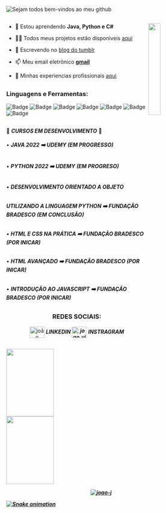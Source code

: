 
![Sejam todos bem-vindos ao meu github](https://user-images.githubusercontent.com/118869806/203854108-0826d341-0512-4363-9782-39f74b8b6e9b.gif)
##
<p align="left">  </p><img align="right" width="25%"  src="https://blog.mentores.com.br/wp-content/uploads/2020/02/giphy_tech.gif">

- 🌱 Estou aprendendo **Java, Python e C#**

- 👨‍💻 Todos meus projetos estão disponiveis [aqui](https://github.com/Joao-J)

- 📝 Escrevendo no [blog do tumblr](https://www.tumblr.com/codando-e-vivendo)

- 📫 Meu email eletrônico [**gmail**](joaovitor19.gbi@gmail.com)

- 📄 Minhas experiencias profissionais [aqui](https://www.linkedin.com/in/jo%C3%A3o-vitor-de-jesus/)

##

<h3 align="left">Linguagens e Ferramentas:</h3>

![Badge](https://img.shields.io/badge/VB.NET-%237159c1?style=for-the-badge&logo=.NET&logoColor=white)
![Badge](https://img.shields.io/badge/ARDUINO_IDE-%2300979D?style=for-the-badge&logo=arduino&logoColor=white)
![Badge](https://img.shields.io/badge/PYTHON-%233776AB?style=for-the-badge&logo=python&logoColor=white)
![Badge](https://img.shields.io/badge/C_Sharp-%237159c1?style=for-the-badge&logo=csharp&logoColor=white)
![Badge](https://img.shields.io/badge/JAVA-%23F7DF1E?style=for-the-badge)
![Badge](https://img.shields.io/badge/MySQL-%234479A1?style=for-the-badge&logo=mysql&logoColor=white)
![Badge](https://img.shields.io/badge/HTML-%23030303?style=for-the-badge)


##

🚧  ***CURSOS EM DESENVOLVIMENTO***  🚧

###### • ***JAVA 2022 ➡️ UDEMY (EM PROGRESSO)***
###### • ***PYTHON 2022 ➡️ UDEMY (EM PROGRESO)***
###### • ***DESENVOLVIMENTO ORIENTADO A OBJETO***
######   ***UTILIZANDO A LINGUAGEM PYTHON ➡️ FUNDAÇÃO BRADESCO (EM CONCLUSÃO)***
###### • ***HTML E CSS NA PRÁTICA ➡️ FUNDAÇÃO BRADESCO (POR INICAR)***
###### • ***HTML AVANÇADO ➡️ FUNDAÇÃO BRADESCO (POR INICAR)***
###### • ***INTRODUÇÃO AO JAVASCRIPT ➡️ FUNDAÇÃO BRADESCO (POR INICAR)***

##
   
 <h3 align="center">REDES SOCIAIS:</h3>
<p align="center">
<a href="https://www.linkedin.com/in/jo%C3%A3o-vitor-de-jesus/" target="blank"><img align="center" src="https://raw.githubusercontent.com/rahuldkjain/github-profile-readme-generator/master/src/images/icons/Social/linked-in-alt.svg" alt="joão vitor de jesus" height="30" width="40" /></a><B><I> LINKEDIN    
<a href="https://instagram.com/joao.vitor.gbi" target="blank"><img align="center" src="https://raw.githubusercontent.com/rahuldkjain/github-profile-readme-generator/master/src/images/icons/Social/instagram.svg" alt="joao.vitor.gbi" height="30" width="40" /></a> INSTRAGRAM  
</p> 


##

<a href="https://github.com/Joao-j"><img width="50%" height="180em" src="https://github-readme-stats.vercel.app/api?username=Joao-j&show_icons=true&theme=dark&include_all_commits=true&count_private=true"><img align="rigth" margin="0" width="50%" height="180em" src="https://github-readme-streak-stats.herokuapp.com/?user=joao-j&theme=dark"> 
<p align="center"><img align="center" src="https://github-readme-stats.vercel.app/api/top-langs/?username=Joao-j&layout=compact&langs_count=7&theme=dark" alt="joao-j" /></p>
   
   
![Snake animation](https://github.com/Joao-j/Joao-j/blob/output/github-contribution-grid-snake.svg)
